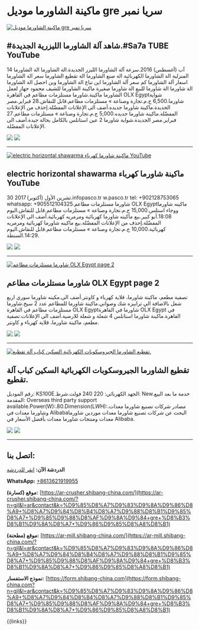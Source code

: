 # ماكينة الشاورما موديل gre سريا نمبر

<a href="https://swt.shibang-china.com/?n=gjl&l=ar&img&k=%D9%85%D8%A7%D9%83%D9%8A%D9%86%D8%A9+%D8%A7%D9%84%D8%B4%D8%A7%D9%88%D8%B1%D9%85%D8%A7+%D9%85%D9%88%D8%AF%D9%8A%D9%84+gre+%D8%B3%D8%B1%D9%8A%D8%A7+%D9%86%D9%85%D8%A8%D8%B1" target="_blank">![ماكينة الشاورما موديل gre سريا نمبر](http://static.shibang-china.com/all-800x300/735.jpg)</a>

## #شاهد آلة الشاورما الليزرية الجديدة.#Sa7a TUBE YouTube
14 آب (أغسطس) 2016.سرعة آلة الشاورما الليزر الجديدة.الة الشاورما الة الشاورما المنزلية الة الشاورما الكهربائية الة صنع الشاورما الة تقطيع الشاورما سعر الة الشاورما اسعار آلة الشاورما كم سعر آلة الشاورما اين تباع الة الشاورما وين احصل الة الشاورما الة شاورما الة شاورما للبيع الة شاورما صغيرة ماكينة الشاورما للشيف محمود جهاز لعمل الشاورما ماكينة.شاورما مستلزمات مطاعم في القاهرة OLX Egyptشواية شاورما.6,500 ج.م.تجارة وصناعة » مستلزمات مطاعم.قابل للنقاش.28 فبراير.مصر الجديدة.ماكينة شاورما جديده.أضف الى الإعلانات المفضّلة.إحذف من الإعلانات المفضّلة.ماكينة شاورما جديده.5,000 ج.م.تجارة وصناعة » مستلزمات مطاعم.27 فبراير.مصر الجديدة.شواية شاورما 2 عين استانلس بالكامل بحالة جيدة.أضف الى الإعلانات المفضّلة.


<a href="https://whatsapp.shibangsoft.com/WhatsApp.php" target="_blank" title="WhatsApp">![](http://static.shibang-china.com/icon/whatsapp.png)</a> <a href="https://swt.shibang-china.com/?n=gjl&l=ar&icon&k=%D9%85%D8%A7%D9%83%D9%8A%D9%86%D8%A9+%D8%A7%D9%84%D8%B4%D8%A7%D9%88%D8%B1%D9%85%D8%A7+%D9%85%D9%88%D8%AF%D9%8A%D9%84+gre+%D8%B3%D8%B1%D9%8A%D8%A7+%D9%86%D9%85%D8%A8%D8%B1" target="_blank">![](http://static.shibang-china.com/icon/chat-ar.png)</a>

---

<a href="https://swt.shibang-china.com/?n=gjl&l=ar&img&k=%D9%85%D8%A7%D9%83%D9%8A%D9%86%D8%A9+%D8%A7%D9%84%D8%B4%D8%A7%D9%88%D8%B1%D9%85%D8%A7+%D9%85%D9%88%D8%AF%D9%8A%D9%84+gre+%D8%B3%D8%B1%D9%8A%D8%A7+%D9%86%D9%85%D8%A8%D8%B1" target="_blank">![electric horizontal shawarma ماكينة شاورما كهرباء YouTube](http://static.shibang-china.com/all-800x300/1038.jpg)</a>

## electric horizontal shawarma ماكينة شاورما كهرباء YouTube
30 تشرين الأول (أكتوبر) 2017.infopasco.tr w.pasco.tr tel: +902128753065 whatsapp: +905512104325.شاورما مستلزمات مطاعم OLX Egyptماكينه شاورما ووجاء استلس.15,000 ج.م.تجارة وصناعة » مستلزمات مطاعم.قابل للنقاش.اليوم 18:08.أبو كبير.بيع ماكينه شاورما كهربائية ومرمريه كهربائية.أضف الى الإعلانات المفضّلة.إحذف من الإعلانات المفضّلة.بيع ماكينه شاورما كهربائية ومرمريه كهربائية.10,000 ج.م.تجارة وصناعة » مستلزمات مطاعم.قابل للنقاش.اليوم 14:29.السنطة.


<a href="https://whatsapp.shibangsoft.com/WhatsApp.php" target="_blank" title="WhatsApp">![](http://static.shibang-china.com/icon/whatsapp.png)</a> <a href="https://swt.shibang-china.com/?n=gjl&l=ar&icon&k=%D9%85%D8%A7%D9%83%D9%8A%D9%86%D8%A9+%D8%A7%D9%84%D8%B4%D8%A7%D9%88%D8%B1%D9%85%D8%A7+%D9%85%D9%88%D8%AF%D9%8A%D9%84+gre+%D8%B3%D8%B1%D9%8A%D8%A7+%D9%86%D9%85%D8%A8%D8%B1" target="_blank">![](http://static.shibang-china.com/icon/chat-ar.png)</a>

---

<a href="https://swt.shibang-china.com/?n=gjl&l=ar&img&k=%D9%85%D8%A7%D9%83%D9%8A%D9%86%D8%A9+%D8%A7%D9%84%D8%B4%D8%A7%D9%88%D8%B1%D9%85%D8%A7+%D9%85%D9%88%D8%AF%D9%8A%D9%84+gre+%D8%B3%D8%B1%D9%8A%D8%A7+%D9%86%D9%85%D8%A8%D8%B1" target="_blank">![شاورما مستلزمات مطاعم OLX Egypt page 2](http://static.shibang-china.com/all-800x300/196.jpg)</a>

## شاورما مستلزمات مطاعم OLX Egypt page 2
تصفية مطعم، ماكينة شاورما، قلاية كهرباء و كاونتر.أضف الى.مكينه شاورما سوري اربع شعل بالاضافة الي ترابيزه شك وصواني.ماكينة شاورما للمطاعم عدد 2 سيخ.شاورما مستلزمات مطاعم في القاهرة OLX Egyptشاورما في القاهرة OLX Egypt في القاهرة.ماكينة شاورما استانلس 4 شعلة و شعلة للارضية.أضف الى الإعلانات.تصفية مطعم، ماكينة شاورما، قلاية كهرباء و كاونتر.


<a href="https://whatsapp.shibangsoft.com/WhatsApp.php" target="_blank" title="WhatsApp">![](http://static.shibang-china.com/icon/whatsapp.png)</a> <a href="https://swt.shibang-china.com/?n=gjl&l=ar&icon&k=%D9%85%D8%A7%D9%83%D9%8A%D9%86%D8%A9+%D8%A7%D9%84%D8%B4%D8%A7%D9%88%D8%B1%D9%85%D8%A7+%D9%85%D9%88%D8%AF%D9%8A%D9%84+gre+%D8%B3%D8%B1%D9%8A%D8%A7+%D9%86%D9%85%D8%A8%D8%B1" target="_blank">![](http://static.shibang-china.com/icon/chat-ar.png)</a>

---

<a href="https://swt.shibang-china.com/?n=gjl&l=ar&img&k=%D9%85%D8%A7%D9%83%D9%8A%D9%86%D8%A9+%D8%A7%D9%84%D8%B4%D8%A7%D9%88%D8%B1%D9%85%D8%A7+%D9%85%D9%88%D8%AF%D9%8A%D9%84+gre+%D8%B3%D8%B1%D9%8A%D8%A7+%D9%86%D9%85%D8%A8%D8%B1" target="_blank">![تقطيع الشاورما الجيروسكوبات الكهربائية السكين كباب آلة تقطيع.](http://static.shibang-china.com/all-800x300/124.jpg)</a>

## تقطيع الشاورما الجيروسكوبات الكهربائية السكين كباب آلة تقطيع.
رقم الموديل: KS100E.الجهد الكهربائي: 220 240 فولت.شرط: New.خدمة ما بعد البيع المقدمة: Overseas third party support available.Power(W):.80.Dimension(L*W*H):.مصادر شركات تصنيع شاورما معدات وشاورما معدات في Alibabaالبحث عن شركات تصنيع شاورما معدات موردين شاورما معدات ومنتجات شاورما معدات بأفضل الأسعار في Alibaba.


<a href="https://whatsapp.shibangsoft.com/WhatsApp.php" target="_blank" title="WhatsApp">![](http://static.shibang-china.com/icon/whatsapp.png)</a> <a href="https://swt.shibang-china.com/?n=gjl&l=ar&icon&k=%D9%85%D8%A7%D9%83%D9%8A%D9%86%D8%A9+%D8%A7%D9%84%D8%B4%D8%A7%D9%88%D8%B1%D9%85%D8%A7+%D9%85%D9%88%D8%AF%D9%8A%D9%84+gre+%D8%B3%D8%B1%D9%8A%D8%A7+%D9%86%D9%85%D8%A8%D8%B1" target="_blank">![](http://static.shibang-china.com/icon/chat-ar.png)</a>

---
## اتصل بنا:

**الدردشة الآن:** [انقر للدردشة](https://swt.shibang-china.com?n=gjl&l=ar&contact&k=%D9%85%D8%A7%D9%83%D9%8A%D9%86%D8%A9+%D8%A7%D9%84%D8%B4%D8%A7%D9%88%D8%B1%D9%85%D8%A7+%D9%85%D9%88%D8%AF%D9%8A%D9%84+gre+%D8%B3%D8%B1%D9%8A%D8%A7+%D9%86%D9%85%D8%A8%D8%B1)

**WhatsApp:**  [+8613621919955](https://whatsapp.shibangsoft.com/WhatsApp.php)

**موقع (كسارة):** [https://ar-crusher.shibang-china.com/](https://ar-crusher.shibang-china.com/?n=gjl&l=ar&contact&k=%D9%85%D8%A7%D9%83%D9%8A%D9%86%D8%A9+%D8%A7%D9%84%D8%B4%D8%A7%D9%88%D8%B1%D9%85%D8%A7+%D9%85%D9%88%D8%AF%D9%8A%D9%84+gre+%D8%B3%D8%B1%D9%8A%D8%A7+%D9%86%D9%85%D8%A8%D8%B1)

**موقع (مطحنة):** [https://ar-mill.shibang-china.com/](https://ar-mill.shibang-china.com/?n=gjl&l=ar&contact&k=%D9%85%D8%A7%D9%83%D9%8A%D9%86%D8%A9+%D8%A7%D9%84%D8%B4%D8%A7%D9%88%D8%B1%D9%85%D8%A7+%D9%85%D9%88%D8%AF%D9%8A%D9%84+gre+%D8%B3%D8%B1%D9%8A%D8%A7+%D9%86%D9%85%D8%A8%D8%B1)

**نموذج الاستفسار:** [https://form.shibang-china.com](https://form.shibang-china.com?n=gjl&l=ar&contact&k=%D9%85%D8%A7%D9%83%D9%8A%D9%86%D8%A9+%D8%A7%D9%84%D8%B4%D8%A7%D9%88%D8%B1%D9%85%D8%A7+%D9%85%D9%88%D8%AF%D9%8A%D9%84+gre+%D8%B3%D8%B1%D9%8A%D8%A7+%D9%86%D9%85%D8%A8%D8%B1)

{{links}}